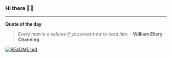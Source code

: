 ### Hi there 👋🏻


---

**Quote of the day**

> *Every man is a volume if you know how to read him.* - **William Ellery Channing** 

[![README.md](https://github.com/marcolovazzano/marcolovazzano/actions/workflows/readme.yml/badge.svg?branch=main)](https://github.com/marcolovazzano/marcolovazzano/actions/workflows/readme.yml)
